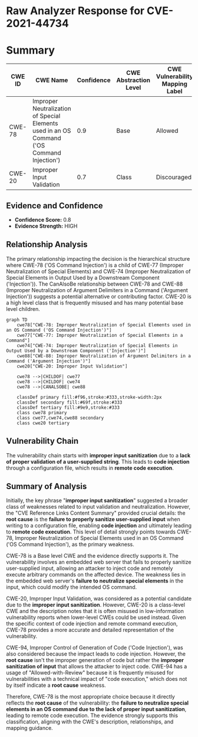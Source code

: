 # Raw Analyzer Response for CVE-2021-44734

# Summary
| CWE ID | CWE Name | Confidence | CWE Abstraction Level | CWE Vulnerability Mapping Label | CWE-Vulnerability Mapping Notes |
|---|---|---|---|---|---|
| CWE-78 | Improper Neutralization of Special Elements used in an OS Command ('OS Command Injection') | 0.9 | Base | Allowed | Primary CWE |
| CWE-20 | Improper Input Validation | 0.7 | Class | Discouraged | Secondary Candidate |

## Evidence and Confidence

*   **Confidence Score:** 0.8
*   **Evidence Strength:** HIGH

## Relationship Analysis
The primary relationship impacting the decision is the hierarchical structure where CWE-78 ('OS Command Injection') is a child of CWE-77 (Improper Neutralization of Special Elements) and CWE-74 (Improper Neutralization of Special Elements in Output Used by a Downstream Component ('Injection')). The CanAlsoBe relationship between CWE-78 and CWE-88 (Improper Neutralization of Argument Delimiters in a Command ('Argument Injection')) suggests a potential alternative or contributing factor. CWE-20 is a high level class that is frequently misused and has many potential base level children.

```mermaid
graph TD
    cwe78["CWE-78: Improper Neutralization of Special Elements used in an OS Command ('OS Command Injection')"]
    cwe77["CWE-77: Improper Neutralization of Special Elements in a Command"]
    cwe74["CWE-74: Improper Neutralization of Special Elements in Output Used by a Downstream Component ('Injection')"]
    cwe88["CWE-88: Improper Neutralization of Argument Delimiters in a Command ('Argument Injection')"]
    cwe20["CWE-20: Improper Input Validation"]
    
    cwe78 -->|CHILDOF| cwe77
    cwe78 -->|CHILDOF| cwe74
    cwe78 -->|CANALSOBE| cwe88
    
    classDef primary fill:#f96,stroke:#333,stroke-width:2px
    classDef secondary fill:#69f,stroke:#333
    classDef tertiary fill:#9e9,stroke:#333
    class cwe78 primary
    class cwe77,cwe74,cwe88 secondary
    class cwe20 tertiary
```

## Vulnerability Chain
The vulnerability chain starts with **improper input sanitization** due to a **lack of proper validation of a user-supplied string**. This leads to **code injection** through a configuration file, which results in **remote code execution**.

## Summary of Analysis
Initially, the key phrase "**improper input sanitization**" suggested a broader class of weaknesses related to input validation and neutralization. However, the "CVE Reference Links Content Summary" provided crucial details: the **root cause** is the **failure to properly sanitize user-supplied input** when writing to a configuration file, enabling **code injection** and ultimately leading to **remote code execution**. This level of detail strongly points towards CWE-78, Improper Neutralization of Special Elements used in an OS Command ('OS Command Injection'), as the primary weakness.

CWE-78 is a Base level CWE and the evidence directly supports it. The vulnerability involves an embedded web server that fails to properly sanitize user-supplied input, allowing an attacker to inject code and remotely execute arbitrary commands on the affected device. The weakness lies in the embedded web server's **failure to neutralize special elements** in the input, which could modify the intended OS command.

CWE-20, Improper Input Validation, was considered as a potential candidate due to the **improper input sanitization**. However, CWE-20 is a class-level CWE and the description notes that it is often misused in low-information vulnerability reports when lower-level CWEs could be used instead. Given the specific context of code injection and remote command execution, CWE-78 provides a more accurate and detailed representation of the vulnerability.

CWE-94, Improper Control of Generation of Code ('Code Injection'), was also considered because the impact leads to code injection. However, the **root cause** isn't the improper generation of code but rather the **improper sanitization of input** that allows the attacker to inject code. CWE-94 has a usage of "Allowed-with-Review" because it is frequently misused for vulnerabilities with a technical impact of "code execution," which does not by itself indicate a **root cause** weakness.

Therefore, CWE-78 is the most appropriate choice because it directly reflects the **root cause** of the vulnerability: the **failure to neutralize special elements in an OS command due to the lack of proper input sanitization**, leading to remote code execution. The evidence strongly supports this classification, aligning with the CWE's description, relationships, and mapping guidance.